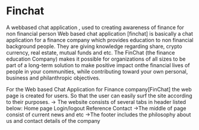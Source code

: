 # Finchat
A webbased chat application , used to creating awareness of finance for non financial person
Web based chat application [finchat] is basically a chat application for a finance company which provides education to non financial background people. They are giving knowledge regarding share, crypto currency, real estate, mutual funds and etc.
The FinChat (the finance education Company) makes it possible for organizations of all sizes to be part of a long-term solution to make positive impact onthe financial lives of people in your communities, while contributing toward your own personal, business and philanthropic objectives.

For the Web based Chat Application for Finance company[FinChat] the web page is created for users. So that the user can easily surf the site according to their purposes.
-> The website consists of several tabs in header listed below:
Home page
Login/logout 
Reference 
Contact
->The middle of page consist of current news and etc 
->The footer includes the philosophy about us  and contact details of the company 
